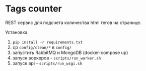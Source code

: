 # Tags counter

REST сервис для подсчета количества html тегов на странице.

Установка.

1. `pip install -r requirements.txt`
2. cp `config/clean/*` в `config/`
3. запустить RabbitMQ и MongoDB (docker-compose up)
4. запуск воркеров - `scripts/run_worker.sh`
5. запуск api - `scripts/run_wsgi.sh`

